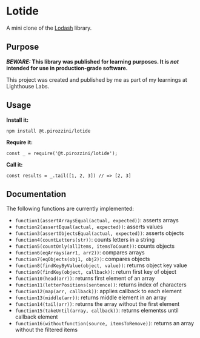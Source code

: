# Lotide

A mini clone of the [Lodash](https://lodash.com) library.

## Purpose

**_BEWARE:_ This library was published for learning purposes. It is _not_ intended for use in production-grade software.**

This project was created and published by me as part of my learnings at Lighthouse Labs. 

## Usage

**Install it:**

`npm install @t.pirozzini/lotide`

**Require it:**

`const _ = require('@t.pirozzini/lotide');`

**Call it:**

`const results = _.tail([1, 2, 3]) // => [2, 3]`

## Documentation

The following functions are currently implemented:

* `function1(assertArraysEqual(actual, expected))`: asserts arrays
* `function2(assertEqual(actual, expected))`: asserts values
* `function3(assertObjectsEqual(actual, expected))`: asserts objects
* `function4(countLetters(str))`: counts letters in a string
* `function5(countOnly(allItems, itemsToCount))`: counts objects
* `function6(eqArrays(arr1, arr2))`: compares arrays
* `function7(eqObjects(obj1, obj2))`: compares objects
* `function8(findKeyByValue(object, value))`: returns object key value
* `function9(findKey(object, callback))`: return first key of object
* `function10(head(arr))`: returns first element of an array
* `function11(letterPositions(sentence))`: returns index of characters
* `function12(map(arr, callback))`: applies callback to each element
* `function13(middle(arr))`: returns middle element in an array
* `function14(tail(arr))`: returns the array without the first element
* `function15(takeUntil(array, callback))`: returns elementss until callback element
* `function16(withoutfunction(source, itemsToRemove))`: returns an array without the filtered items